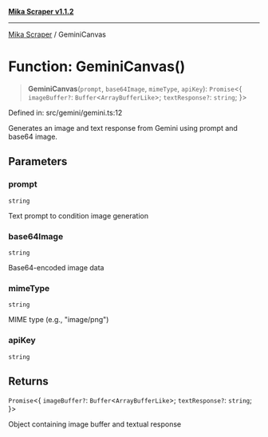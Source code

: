 [**Mika Scraper v1.1.2**](../README.md)

***

[Mika Scraper](../README.md) / GeminiCanvas

# Function: GeminiCanvas()

> **GeminiCanvas**(`prompt`, `base64Image`, `mimeType`, `apiKey`): `Promise`\<\{ `imageBuffer?`: `Buffer`\<`ArrayBufferLike`\>; `textResponse?`: `string`; \}\>

Defined in: src/gemini/gemini.ts:12

Generates an image and text response from Gemini using prompt and base64 image.

## Parameters

### prompt

`string`

Text prompt to condition image generation

### base64Image

`string`

Base64-encoded image data

### mimeType

`string`

MIME type (e.g., "image/png")

### apiKey

`string`

## Returns

`Promise`\<\{ `imageBuffer?`: `Buffer`\<`ArrayBufferLike`\>; `textResponse?`: `string`; \}\>

Object containing image buffer and textual response

